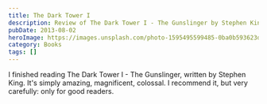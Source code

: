 ```yaml
---
title: The Dark Tower I
description: Review of The Dark Tower I - The Gunslinger by Stephen King. An amazing and colossal work, recommended for discerning readers.
pubDate: 2013-08-02
heroImage: https://images.unsplash.com/photo-1595495599485-0ba0b593623d?ixlib=rb-4.1.0&q=85&fm=jpg&crop=entropy&cs=srgb
category: Books
tags: []
---
```

I finished reading The Dark Tower I - The Gunslinger, written by Stephen King. It's simply amazing, magnificent, colossal. I recommend it, but very carefully: only for good readers.